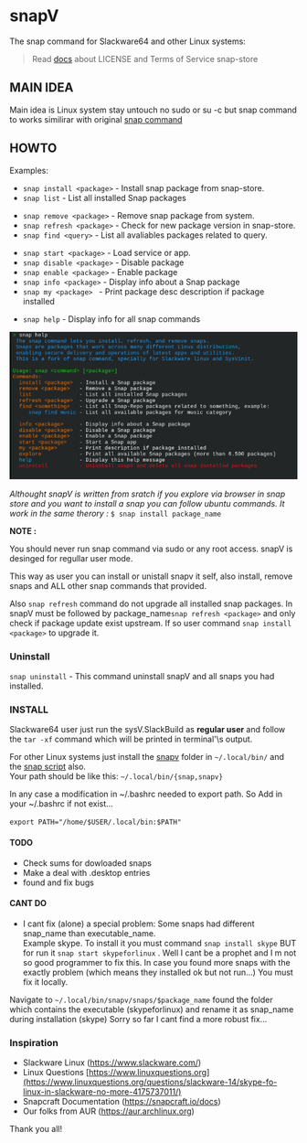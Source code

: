 # snapV

The snap command for Slackware64 and other Linux systems:
> Read [docs](https://github.com/rizitis/snapV/tree/main/snapv/doc) about LICENSE and Terms of Service snap-store

## MAIN IDEA
Main idea is Linux system stay untouch no sudo or su -c but snap command to works similirar with original [snap command](https://snapcraft.io/docs/quickstart-tour)


## HOWTO

Examples:

* `snap install <package>`  -  Install  snap package from snap-store.
* `snap list`  -  List all installed Snap packages
-  `snap remove <package>` - Remove snap package from system.
-  `snap refresh <package>` -  Check for new package version in snap-store.
-  `snap find <query>` - List all avaliables packages related to query.
+ `snap start <package>` -  Load service or app. 
+ `snap disable <package>` -  Disable package
+ `snap enable <package>` - Enable package
+ `snap info <package>` - Display info about a Snap package
+ `snap my <package> `  - Print package desc description if package installed
* `snap help`  - Display info for all snap commands

![snap help](https://github.com/rizitis/snapV/blob/main/snap_help.png?raw=true)

*Althought snapV is written from sratch if you explore via browser in snap store and you want to install a snap you can follow ubuntu commands.*
*It work in the same therory :* `$ snap install package_name`

**NOTE :**

You should never run snap command via sudo or any root access. snapV is desinged for regullar user mode.   

This way as user you can install or unistall snapv it self, also  install, remove  snaps and ALL other snap commands that provided. 

Also `snap refresh` command do not upgrade all installed snap packages. In snapV must be followed by package_name`snap refresh <package>` and only check if package update exist upstream.
If so user command `snap install <package>` to upgrade it. 



### Uninstall 

`snap uninstall` - This command uninstall snapV and all snaps you had installed.


### INSTALL 

Slackware64 user just run the sysV.SlackBuild as **regular user** and follow the `tar -xf` command which will be printed in terminal'\s output. 

For other Linux systems just install the [snapv](https://github.com/rizitis/snapV/tree/main/snapv) folder in `~/.local/bin/` and the [snap script](https://github.com/rizitis/snapV/blob/main/snap) also.  
Your path should be like this: `~/.local/bin/{snap,snapv}`

In any case a modification in ~/.bashrc needed to export path.
So Add in your ~/.bashrc if not exist...

`export PATH="/home/$USER/.local/bin:$PATH"`


#### TODO
* Check sums for dowloaded snaps
* Make a deal with .desktop entries
* found and fix bugs


#### CANT DO
- I cant fix (alone) a special problem: Some snaps had different snap_name than executable_name.  
Example skype. To install it you must command `snap install skype` BUT for run it `snap start skypeforlinux` . Well I cant be a prophet and I m not so good programmer to fix this. In case you found more snaps with the exactly problem (which means they installed ok but not run...) You must fix it locally. 

Navigate to `~/.local/bin/snapv/snaps/$package_name` found the folder which contains the executable (skypeforlinux) and rename it as snap_name during installation (skype)
Sorry so far I cant find a more robust fix... 

### Inspiration

- Slackware Linux (https://www.slackware.com/) 
- Linux Questions [https://www.linuxquestions.org](https://www.linuxquestions.org/questions/slackware-14/skype-fo-linux-in-slackware-no-more-4175737011/)
- Snapcraft Documentation (https://snapcraft.io/docs) 
- Our folks from AUR (https://aur.archlinux.org)

Thank you all!

